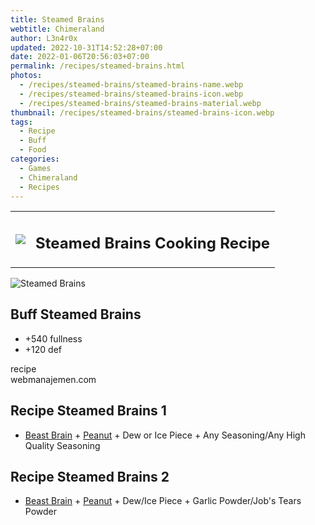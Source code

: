 ```yaml
---
title: Steamed Brains
webtitle: Chimeraland
author: L3n4r0x
updated: 2022-10-31T14:52:28+07:00
date: 2022-01-06T20:56:03+07:00
permalink: /recipes/steamed-brains.html
photos:
  - /recipes/steamed-brains/steamed-brains-name.webp
  - /recipes/steamed-brains/steamed-brains-icon.webp
  - /recipes/steamed-brains/steamed-brains-material.webp
thumbnail: /recipes/steamed-brains/steamed-brains-icon.webp
tags:
  - Recipe
  - Buff
  - Food
categories:
  - Games
  - Chimeraland
  - Recipes
---
```


<section id="bootstrap-wrapper"><link rel="stylesheet" href="https://cdn.statically.io/gh/dimaslanjaka/Web-Manajemen/40ac3225/css/bootstrap-4.5-wrapper.css"/><div class="row mb-2"><div class="col-md-12 mb-2"><table class="table" id="post-info"><tbody><tr><td><img class="d-inline-block me-2" src="/chimeraland/recipes/steamed-brains/steamed-brains-icon.webp" width="auto" height="auto"/></td><td><h1 class="fs-5">Steamed Brains Cooking Recipe</h1></td></tr></tbody></table></div></div><div class="card mb-2"><div class="row g-0"><div class="col-sm-4 position-relative mb-2"><img src="/chimeraland/recipes/steamed-brains/steamed-brains-material.webp" class="card-img fit-cover w-100 h-100" alt="Steamed Brains" data-fancybox="true"/></div><div class="col-sm-8 mb-2"><div class="card-body"><h2 class="card-title fs-5">Buff Steamed Brains</h2><div class="card-text"><ul><li>+540 fullness</li><li>+120 def</li></ul></div><span class="badge rounded-pill bg-dark">recipe</span></div><div class="card-footer text-end text-muted">webmanajemen.com</div></div></div></div><div class="row mb-2"><div class="col-12 col-lg-6 recipe-item mb-2"><div class="card"><div class="card-body"><h2 class="card-title fs-5">Recipe Steamed Brains 1</h2><div class="card-text"><ul><li><a class="text-decoration-none" href="/chimeraland/materials/beast-brain.html">Beast Brain</a><span> + </span><a class="text-decoration-none" href="/chimeraland/materials/peanut.html">Peanut</a><span> + </span>Dew or Ice Piece<span> + </span>Any Seasoning/Any High Quality Seasoning</li></ul></div></div></div></div><div class="col-12 col-lg-6 recipe-item mb-2"><div class="card"><div class="card-body"><h2 class="card-title fs-5">Recipe Steamed Brains 2</h2><div class="card-text"><ul><li><a class="text-decoration-none" href="/chimeraland/materials/beast-brain.html">Beast Brain</a><span> + </span><a class="text-decoration-none" href="/chimeraland/materials/peanut.html">Peanut</a><span> + </span>Dew/Ice Piece<span> + </span>Garlic Powder/Job&#x27;s Tears Powder</li></ul></div></div></div></div></div></section>